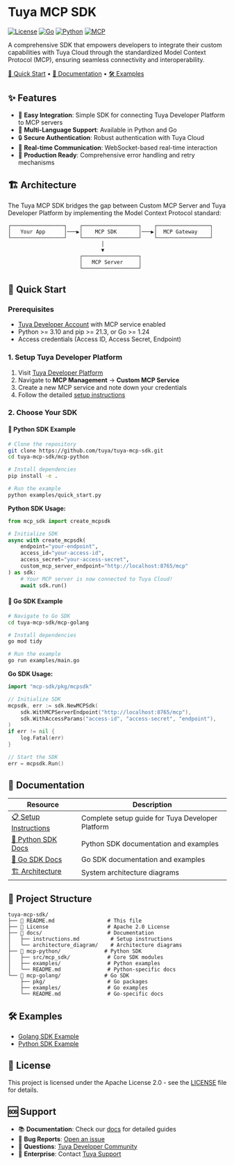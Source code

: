 # Tuya MCP SDK

[![License](https://img.shields.io/badge/License-Apache%202.0-blue.svg)](LICENSE)
[![Go](https://img.shields.io/badge/Go-1.24+-00ADD8?style=flat&logo=go)](https://golang.org/)
[![Python](https://img.shields.io/badge/Python-3.10+-3776AB?style=flat&logo=python)](https://www.python.org/)
[![MCP](https://img.shields.io/badge/MCP-Compatible-green)](https://modelcontextprotocol.io/)


A comprehensive SDK that empowers developers to integrate their custom capabilities with Tuya Cloud through the standardized Model Context Protocol (MCP), ensuring seamless connectivity and interoperability.

[🚀 Quick Start](#-quick-start) •
[📖 Documentation](#-documentation) •
[🛠️ Examples](#️-examples) 


## ✨ Features

- 🔌 **Easy Integration**: Simple SDK for connecting Tuya Developer Platform to MCP servers
- 🐍 **Multi-Language Support**: Available in Python and Go
- 🔒 **Secure Authentication**: Robust authentication with Tuya Cloud
- 📱 **Real-time Communication**: WebSocket-based real-time interaction
- 🎯 **Production Ready**: Comprehensive error handling and retry mechanisms

## 🏗️ Architecture

The Tuya MCP SDK bridges the gap between Custom MCP Server and Tuya Developer Platform by implementing the Model Context Protocol standard:

```text
┌─────────────────┐    ┌──────────────────┐    ┌─────────────────┐
│   Your App      │───▶│    MCP SDK       │───▶│  MCP Gateway    │
└─────────────────┘    └──────────────────┘    └─────────────────┘
                              │
                              ▼
                       ┌──────────────────┐
                       │   MCP Server     │
                       └──────────────────┘
```

## 🚀 Quick Start

### Prerequisites

- [Tuya Developer Account](https://platform.tuya.com/) with MCP service enabled
- Python >= 3.10 and pip >= 21.3, or Go >= 1.24
- Access credentials (Access ID, Access Secret, Endpoint)

### 1. Setup Tuya Developer Platform

1. Visit [Tuya Developer Platform](https://platform.tuya.com/)
2. Navigate to **MCP Management** → **Custom MCP Service**
3. Create a new MCP service and note down your credentials
4. Follow the detailed [setup instructions](docs/instructions.md)

### 2. Choose Your SDK

#### 🐍 Python SDK Example

```bash
# Clone the repository
git clone https://github.com/tuya/tuya-mcp-sdk.git
cd tuya-mcp-sdk/mcp-python

# Install dependencies
pip install -e .

# Run the example
python examples/quick_start.py
```

**Python SDK Usage:**

```python
from mcp_sdk import create_mcpsdk

# Initialize SDK
async with create_mcpsdk(
    endpoint="your-endpoint",
    access_id="your-access-id", 
    access_secret="your-access-secret",
    custom_mcp_server_endpoint="http://localhost:8765/mcp"
) as sdk:
    # Your MCP server is now connected to Tuya Cloud!
    await sdk.run()
```

#### 🐹 Go SDK Example

```bash
# Navigate to Go SDK
cd tuya-mcp-sdk/mcp-golang

# Install dependencies
go mod tidy

# Run the example
go run examples/main.go
```

**Go SDK Usage:**

```go
import "mcp-sdk/pkg/mcpsdk"

// Initialize SDK
mcpsdk, err := sdk.NewMCPSdk(
    sdk.WithMCPServerEndpoint("http://localhost:8765/mcp"),
    sdk.WithAccessParams("access-id", "access-secret", "endpoint"),
)
if err != nil {
    log.Fatal(err)
}

// Start the SDK
err = mcpsdk.Run()
```

## 📖 Documentation

| Resource | Description |
|----------|-------------|
| [📋 Setup Instructions](docs/instructions.md) | Complete setup guide for Tuya Developer Platform |
| [🐍 Python SDK Docs](mcp-python/README.md) | Python SDK documentation and examples |
| [🐹 Go SDK Docs](mcp-golang/README.md) | Go SDK documentation and examples |
| [🏗️ Architecture](docs/architecture_diagram/) | System architecture diagrams |

## 📁 Project Structure

```text
tuya-mcp-sdk/
├── 📄 README.md                 # This file
├── 📄 License                   # Apache 2.0 License
├── 📁 docs/                     # Documentation
│   ├── instructions.md          # Setup instructions
│   └── architecture_diagram/    # Architecture diagrams
├── 📁 mcp-python/              # Python SDK
│   ├── src/mcp_sdk/            # Core SDK modules
│   ├── examples/               # Python examples
│   └── README.md               # Python-specific docs
└── 📁 mcp-golang/              # Go SDK
    ├── pkg/                    # Go packages
    ├── examples/               # Go examples
    └── README.md               # Go-specific docs
```

## 🛠️ Examples
- [Golang SDK Example](mcp-golang/examples)
- [Python SDK Example](mcp-python/examples)

## 📜 License

This project is licensed under the Apache License 2.0 - see the [LICENSE](License) file for details.

## 🆘 Support

- 📚 **Documentation**: Check our [docs](docs/) for detailed guides
- 🐛 **Bug Reports**: [Open an issue](https://github.com/tuya/tuya-mcp-sdk/issues)
- 💬 **Questions**: [Tuya Developer Community](https://www.tuyaos.com/)
- 🏢 **Enterprise**: Contact [Tuya Support](https://service.console.tuya.com/)

